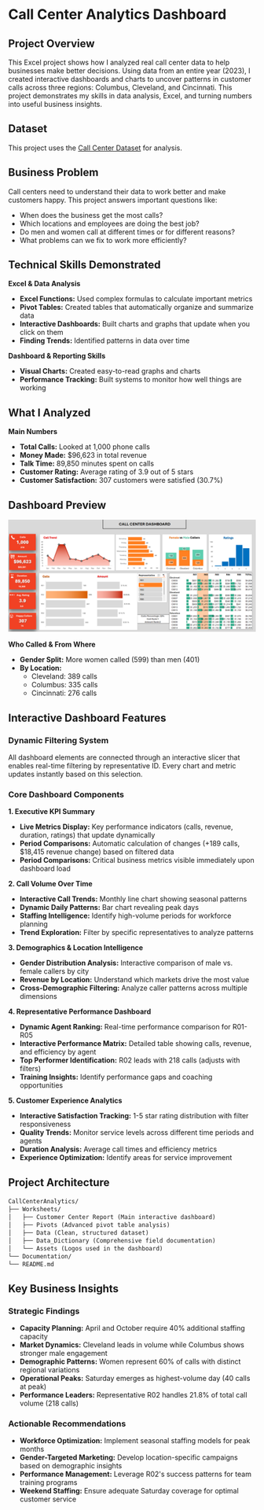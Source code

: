 # Call Center Analytics Dashboard

## Project Overview
This Excel project shows how I analyzed real call center data to help businesses make better decisions. Using data from an entire year (2023), I created interactive dashboards and charts to uncover patterns in customer calls across three regions: Columbus, Cleveland, and Cincinnati. This project demonstrates my skills in data analysis, Excel, and turning numbers into useful business insights.

## Dataset
This project uses the [Call Center Dataset](https://github.com/nidhip1/Call-Center-Analytics-Dashboard/blob/main/Call%20Center%20Analytics%20Dashboard.xlsx) for analysis.

## Business Problem
Call centers need to understand their data to work better and make customers happy. This project answers important questions like:
- When does the business get the most calls?
- Which locations and employees are doing the best job?
- Do men and women call at different times or for different reasons?
- What problems can we fix to work more efficiently?

## Technical Skills Demonstrated
**Excel & Data Analysis**
  - **Excel Functions:** Used complex formulas to calculate important metrics
  - **Pivot Tables:** Created tables that automatically organize and summarize data
  - **Interactive Dashboards:** Built charts and graphs that update when you click on them
  - **Finding Trends:**  Identified patterns in data over time

**Dashboard & Reporting Skills**
- **Visual Charts:** Created easy-to-read graphs and charts
- **Performance Tracking:** Built systems to monitor how well things are working

## What I Analyzed
**Main Numbers**
- **Total Calls:** Looked at 1,000 phone calls
- **Money Made:** $96,623 in total revenue
- **Talk Time:** 89,850 minutes spent on calls
- **Customer Rating:** Average rating of 3.9 out of 5 stars
- **Customer Satisfaction:** 307 customers were satisfied (30.7%)

## Dashboard Preview
![Dashboard Screenshot](https://github.com/nidhip1/Call-Center-Analytics-Dashboard/blob/main/Call-Center-Analytics-Dashboard.png)
  
**Who Called & From Where**
- **Gender Split:** More women called (599) than men (401)
- **By Location:**
  - Cleveland: 389 calls
  - Columbus: 335 calls
  - Cincinnati: 276 calls
 
## Interactive Dashboard Features

### **Dynamic Filtering System**
All dashboard elements are connected through an interactive slicer that enables real-time filtering by representative ID. Every chart and metric updates instantly based on this selection.

###  **Core Dashboard Components**

**1. Executive KPI Summary**
 - **Live Metrics Display:** Key performance indicators (calls, revenue, duration, ratings) that update dynamically
 - **Period Comparisons:** Automatic calculation of changes (+189 calls, $18,415 revenue change) based on filtered data
 - **Period Comparisons:** Critical business metrics visible immediately upon dashboard load

**2. Call Volume Over Time**
 - **Interactive Call Trends:** Monthly line chart showing seasonal patterns
 - **Dynamic Daily Patterns:** Bar chart revealing peak days
 - **Staffing Intelligence:** Identify high-volume periods for workforce planning
 - **Trend Exploration:** Filter by specific representatives to analyze patterns

**3. Demographics & Location Intelligence**
- **Gender Distribution Analysis:** Interactive comparison of male vs. female callers by city
- **Revenue by Location:** Understand which markets drive the most value
- **Cross-Demographic Filtering:** Analyze caller patterns across multiple dimensions

**4. Representative Performance Dashboard**
- **Dynamic Agent Ranking:** Real-time performance comparison for R01-R05
- **Interactive Performance Matrix:** Detailed table showing calls, revenue, and efficiency by agent
- **Top Performer Identification:** R02 leads with 218 calls (adjusts with filters)
- **Training Insights:** Identify performance gaps and coaching opportunities

**5. Customer Experience Analytics**
- **Interactive Satisfaction Tracking:** 1-5 star rating distribution with filter responsiveness
- **Quality Trends:** Monitor service levels across different time periods and agents
- **Duration Analysis:** Average call times and efficiency metrics
- **Experience Optimization:** Identify areas for service improvement

##  Project Architecture
```
CallCenterAnalytics/
├── Worksheets/
│   ├── Customer Center Report (Main interactive dashboard)
│   ├── Pivots (Advanced pivot table analysis)
│   ├── Data (Clean, structured dataset)
│   ├── Data_Dictionary (Comprehensive field documentation)
│   └── Assets (Logos used in the dashboard)
└── Documentation/
└── README.md
```

##  Key Business Insights
### **Strategic Findings**
- **Capacity Planning:** April and October require 40% additional staffing capacity
- **Market Dynamics:** Cleveland leads in volume while Columbus shows stronger male engagement
- **Demographic Patterns:** Women represent 60% of calls with distinct regional variations
-  **Operational Peaks:** Saturday emerges as highest-volume day (40 calls at peak)
-  **Performance Leaders:** Representative R02 handles 21.8% of total call volume (218 calls)

### **Actionable Recommendations**
- **Workforce Optimization:** Implement seasonal staffing models for peak months
- **Gender-Targeted Marketing:** Develop location-specific campaigns based on demographic insights
- **Performance Management:** Leverage R02's success patterns for team training programs
- **Weekend Staffing:** Ensure adequate Saturday coverage for optimal customer service


